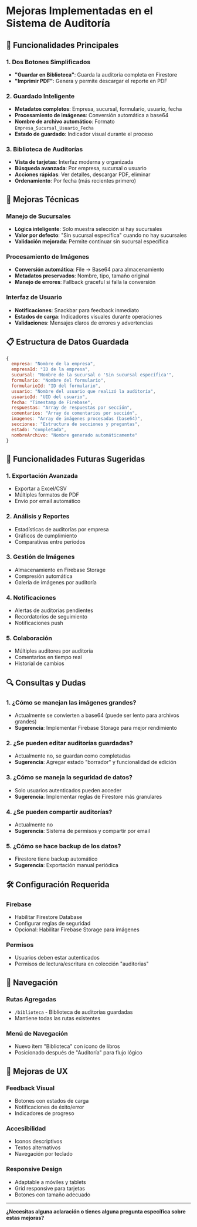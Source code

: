 # Mejoras Implementadas en el Sistema de Auditoría

## 🎯 Funcionalidades Principales

### 1. **Dos Botones Simplificados**
- **"Guardar en Biblioteca"**: Guarda la auditoría completa en Firestore
- **"Imprimir PDF"**: Genera y permite descargar el reporte en PDF

### 2. **Guardado Inteligente**
- **Metadatos completos**: Empresa, sucursal, formulario, usuario, fecha
- **Procesamiento de imágenes**: Conversión automática a base64
- **Nombre de archivo automático**: Formato `Empresa_Sucursal_Usuario_Fecha`
- **Estado de guardado**: Indicador visual durante el proceso

### 3. **Biblioteca de Auditorías**
- **Vista de tarjetas**: Interfaz moderna y organizada
- **Búsqueda avanzada**: Por empresa, sucursal o usuario
- **Acciones rápidas**: Ver detalles, descargar PDF, eliminar
- **Ordenamiento**: Por fecha (más recientes primero)

## 🔧 Mejoras Técnicas

### Manejo de Sucursales
- **Lógica inteligente**: Solo muestra selección si hay sucursales
- **Valor por defecto**: "Sin sucursal específica" cuando no hay sucursales
- **Validación mejorada**: Permite continuar sin sucursal específica

### Procesamiento de Imágenes
- **Conversión automática**: File → Base64 para almacenamiento
- **Metadatos preservados**: Nombre, tipo, tamaño original
- **Manejo de errores**: Fallback graceful si falla la conversión

### Interfaz de Usuario
- **Notificaciones**: Snackbar para feedback inmediato
- **Estados de carga**: Indicadores visuales durante operaciones
- **Validaciones**: Mensajes claros de errores y advertencias

## 📋 Estructura de Datos Guardada

```javascript
{
  empresa: "Nombre de la empresa",
  empresaId: "ID de la empresa",
  sucursal: "Nombre de la sucursal o 'Sin sucursal específica'",
  formulario: "Nombre del formulario",
  formularioId: "ID del formulario",
  usuario: "Nombre del usuario que realizó la auditoría",
  usuarioId: "UID del usuario",
  fecha: "Timestamp de Firebase",
  respuestas: "Array de respuestas por sección",
  comentarios: "Array de comentarios por sección",
  imagenes: "Array de imágenes procesadas (base64)",
  secciones: "Estructura de secciones y preguntas",
  estado: "completada",
  nombreArchivo: "Nombre generado automáticamente"
}
```

## 🚀 Funcionalidades Futuras Sugeridas

### 1. **Exportación Avanzada**
- Exportar a Excel/CSV
- Múltiples formatos de PDF
- Envío por email automático

### 2. **Análisis y Reportes**
- Estadísticas de auditorías por empresa
- Gráficos de cumplimiento
- Comparativas entre períodos

### 3. **Gestión de Imágenes**
- Almacenamiento en Firebase Storage
- Compresión automática
- Galería de imágenes por auditoría

### 4. **Notificaciones**
- Alertas de auditorías pendientes
- Recordatorios de seguimiento
- Notificaciones push

### 5. **Colaboración**
- Múltiples auditores por auditoría
- Comentarios en tiempo real
- Historial de cambios

## 🔍 Consultas y Dudas

### 1. **¿Cómo se manejan las imágenes grandes?**
- Actualmente se convierten a base64 (puede ser lento para archivos grandes)
- **Sugerencia**: Implementar Firebase Storage para mejor rendimiento

### 2. **¿Se pueden editar auditorías guardadas?**
- Actualmente no, se guardan como completadas
- **Sugerencia**: Agregar estado "borrador" y funcionalidad de edición

### 3. **¿Cómo se maneja la seguridad de datos?**
- Solo usuarios autenticados pueden acceder
- **Sugerencia**: Implementar reglas de Firestore más granulares

### 4. **¿Se pueden compartir auditorías?**
- Actualmente no
- **Sugerencia**: Sistema de permisos y compartir por email

### 5. **¿Cómo se hace backup de los datos?**
- Firestore tiene backup automático
- **Sugerencia**: Exportación manual periódica

## 🛠️ Configuración Requerida

### Firebase
- Habilitar Firestore Database
- Configurar reglas de seguridad
- Opcional: Habilitar Firebase Storage para imágenes

### Permisos
- Usuarios deben estar autenticados
- Permisos de lectura/escritura en colección "auditorias"

## 📱 Navegación

### Rutas Agregadas
- `/biblioteca` - Biblioteca de auditorías guardadas
- Mantiene todas las rutas existentes

### Menú de Navegación
- Nuevo ítem "Biblioteca" con icono de libros
- Posicionado después de "Auditoría" para flujo lógico

## 🎨 Mejoras de UX

### Feedback Visual
- Botones con estados de carga
- Notificaciones de éxito/error
- Indicadores de progreso

### Accesibilidad
- Iconos descriptivos
- Textos alternativos
- Navegación por teclado

### Responsive Design
- Adaptable a móviles y tablets
- Grid responsive para tarjetas
- Botones con tamaño adecuado

---

**¿Necesitas alguna aclaración o tienes alguna pregunta específica sobre estas mejoras?** 